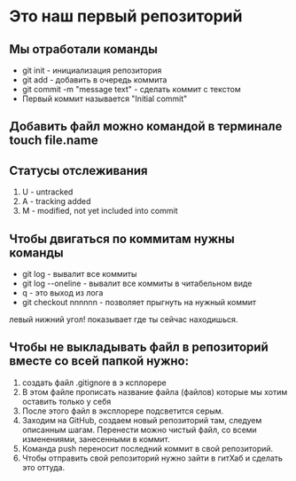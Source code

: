 # Это наш первый репозиторий
## Мы отработали команды

* git init - инициализация репозитория
* git add - добавить в очередь коммита
* git commit -m "message text" - сделать коммит с текстом
* Первый коммит называется "Initial commit"

## Добавить файл можно командой в терминале touch file.name

## Статусы отслеживания
1. U - untracked
2. A - tracking added
3. M - modified, not yet included into commit

## Чтобы двигаться по коммитам нужны команды
* git log - вывалит все коммиты
* git log --oneline - вывалит все коммиты в читабельном виде
* q - это выход из лога
* git checkout nnnnnn - позволяет прыгнуть на нужный коммит

левый нижний угол! показывает где ты сейчас находишься.

## Чтобы не выкладывать файл в репозиторий вместе со всей папкой нужно:
1. создать файл .gitignore в э ксплорере
2. В этом файле прописать название файла (файлов) которые мы хотим оставить только у себя
3. После этого файл в эксплорере подсветится серым.
4. Заходим на GitHub, создаем новый репозиторий там, следуем описанным шагам.
Перенести можно чистый файл, со всеми изменениями, занесенными в коммит.
5. Команда push переносит последний коммит в свой репозиторий.
6. Чтобы отправить свой репозиторий нужно зайти в гитХаб и сделать это оттуда.


